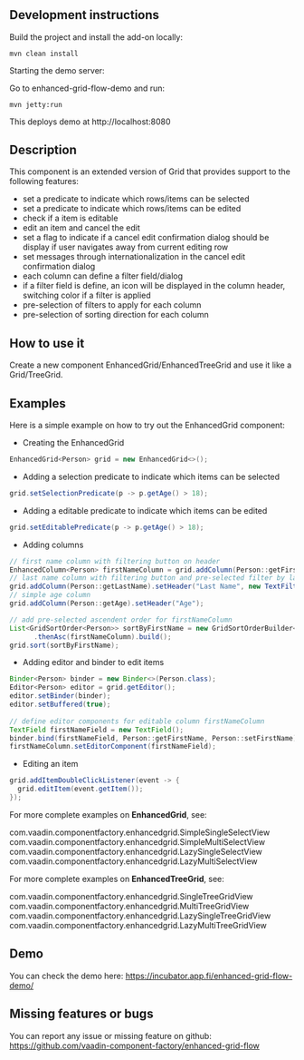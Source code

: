 # 


## Development instructions

Build the project and install the add-on locally:
```
mvn clean install
```
Starting the demo server:

Go to enhanced-grid-flow-demo and run:
```
mvn jetty:run
```

This deploys demo at http://localhost:8080

## Description 

This component is an extended version of Grid that provides support to the following features:

- set a predicate to indicate which rows/items can be selected 
- set a predicate to indicate which rows/items can be edited
- check if a item is editable
- edit an item and cancel the edit
- set a flag to indicate if a cancel edit confirmation dialog should be display if user navigates away from current editing row
- set messages through internationalization in the cancel edit confirmation dialog
- each column can define a filter field/dialog
- if a filter field is define, an icon will be displayed in the column header, switching color if a filter is applied
- pre-selection of filters to apply for each column
- pre-selection of sorting direction for each column

## How to use it

Create a new component EnhancedGrid/EnhancedTreeGrid and use it like a Grid/TreeGrid.


## Examples

Here is a simple example on how to try out the EnhancedGrid component:

* Creating the EnhancedGrid
```java
EnhancedGrid<Person> grid = new EnhancedGrid<>();
```
* Adding a selection predicate to indicate which items can be selected
```java
grid.setSelectionPredicate(p -> p.getAge() > 18);
```
* Adding a editable predicate to indicate which items can be edited
```java
grid.setEditablePredicate(p -> p.getAge() > 18); 
```
* Adding columns 
```java
// first name column with filtering button on header
EnhancedColumn<Person> firstNameColumn = grid.addColumn(Person::getFirstName).setHeader("First Name", new TextFilterField());
// last name column with filtering button and pre-selected filter by last name = "Allen"
grid.addColumn(Person::getLastName).setHeader("Last Name", new TextFilterField(new TextFieldFilterDto("Allen")));
// simple age column 
grid.addColumn(Person::getAge).setHeader("Age");

// add pre-selected ascendent order for firstNameColumn
List<GridSortOrder<Person>> sortByFirstName = new GridSortOrderBuilder<Person>()
	  .thenAsc(firstNameColumn).build();
grid.sort(sortByFirstName);    
```
* Adding editor and binder to edit items
```java
Binder<Person> binder = new Binder<>(Person.class);
Editor<Person> editor = grid.getEditor();
editor.setBinder(binder);
editor.setBuffered(true);
 
// define editor components for editable column firstNameColumn
TextField firstNameField = new TextField();
binder.bind(firstNameField, Person::getFirstName, Person::setFirstName);
firstNameColumn.setEditorComponent(firstNameField);
```
* Editing an item
```java
grid.addItemDoubleClickListener(event -> {
  grid.editItem(event.getItem());
});             
```

For more complete examples on <b>EnhancedGrid</b>, see:

com.vaadin.componentfactory.enhancedgrid.SimpleSingleSelectView
com.vaadin.componentfactory.enhancedgrid.SimpleMultiSelectView   
com.vaadin.componentfactory.enhancedgrid.LazySingleSelectView  
com.vaadin.componentfactory.enhancedgrid.LazyMultiSelectView

For more complete examples on <b>EnhancedTreeGrid</b>, see:

com.vaadin.componentfactory.enhancedgrid.SingleTreeGridView   
com.vaadin.componentfactory.enhancedgrid.MultiTreeGridView  
com.vaadin.componentfactory.enhancedgrid.LazySingleTreeGridView
com.vaadin.componentfactory.enhancedgrid.LazyMultiTreeGridView

## Demo

You can check the demo here: https://incubator.app.fi/enhanced-grid-flow-demo/

## Missing features or bugs

You can report any issue or missing feature on github: https://github.com/vaadin-component-factory/enhanced-grid-flow
